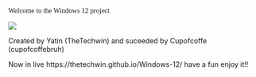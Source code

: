<p style="font-family: impact;">Welcome to the Windows 12 project</p>
<img src="https://img.icons8.com/fluency/2x/windows-10.png">
<p>Created by Yatin (TheTechwin) and suceeded by Cupofcoffe (cupofcoffebruh)</p>
Now in live https://thetechwin.github.io/Windows-12/ have a fun enjoy it!!
